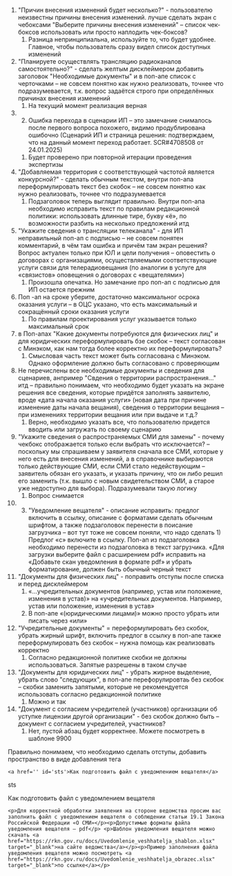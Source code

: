 1)  "Причин внесения изменений будет несколько?" - пользователю неизвестны причины внесения изменений. лучше сделать экран с чебоксами "Выберите причины внесения изменений" – список чек-боксов использовать или просто наплодить чек-боксов?
	1) Разница непринципиальна, используйте то, что будет удобнее. Главное, чтобы пользователь сразу видел список доступных изменений
2)  "Планируете осуществлять трансляцию радиоканалов самостоятельно?"  - сделать желтым дисклеймером добавить заголовок "Необходимые документы" и в поп-апе список с черточками – не совсем понятно как нужно реализовать, точнее что подразумевается, т.к. вопрос задаётся строго при определённых причинах внесения изменений
	1) На текущий момент реализация верная
3)  2. Ошибка перехода в сценарии ИП – это замечание снималось после первого вопроса похожего, видимо продублирована ошибочно (Сценарий ИП и страница решения: подтверждаем, что на данный момент переход работает. SCR#4708508 от 24.01.2025)
	1) Будет проверено при повторной итерации проведения экспертизы
4)  "Добавляемая территория с соответствующей частотой является конкурсной?" - сделать обычным текстом, внутри поп-апа переформулировать текст без скобок – не совсем понятно как нужно реализовать, точнее что подразумевается
	1)  Подзаголовок теперь выглядит правильно. Внутри поп-апа необходимо исправить текст по правилам редакционной политики: использовать длинные тире, букву «ё», по возможности разбить на несколько предложений итд
5)  "Укажите сведения о трансляции телеканала" - для ИП неправильный поп-ап с подписью – не совсем понятен комментарий, в чём там ошибка и причём там экран решения? Вопрос актуален только при ЮЛ и цели получения – оповестить о договорах с организациями, осуществляемыми соответствующие услуги связи для телерадиовещания (по аналогии в услуге для «связистов» оповещения о договорах с «вещателями»)
	1) Произошла опечатка. Но замечание про поп-ап с подписью для ИП остается прежним
6)  Поп -ап на сроке уберите, достаточно максимальног осрока оказания услуги – в ОЦС указано, что есть максимальный и сокращённый сроки оказания услуги
	1) По правилам проектирования услуг указывается только максимальный срок
7)  в Поп-апах "Какие документы потребуются для физических лиц" и для юридических переформулировать бзе скобок – текст согласован с Минэком, как нам тогда более корректно их переформулировать?
	1) Смысловая часть текст может быть согласована с Минэком. Однако оформление должно быть согласовано с проверяющим
8)  Не перечислены все необходимые документы и сведения для сценариев, анпример "Свдения о территории распространения..." итд – правильно понимаем, что необходимо будет указать на экране решения все сведения, которые придётся заполнять заявителю, вроде «дата начала оказания услуги» (новая дата при причине изменение даты начала вещания), сведения о территории вещания – при изменениях территории вещания или при выдаче и т.д.?
	1) Верно, необходимо указать все, что пользователю придется вводить или загружать по своему сценарию
9)  "Укажите сведения о распространяемых СМИ для замены" - почему чекбокс отображается только если выбрать что исключается? – поскольку мы спрашиваем у заявителя сначала все СМИ, которые у него есть для внесения изменений, а в справочнике выбираются только действующие СМИ, если СМИ стало недействующим – заявитель обязан его указать, и указать причину, что он либо решил его заменить (т.к. вышло с новым свидетельством СМИ, а старое уже недоступно для выбора). Подразумевали такую логику
	1) Вопрос снимается
10)  3) "Уведомление вещателя" - описание исправить: предлог включить в ссылку, описание с форматами сделать обычным шрифтом, а также подзаголовок перенести в поисание загрузчика – вот тут тоже не совсем поняли, что надо сделать
	1) Предлог «с» включите в ссылку. Поп-ап из подзаголовка необходимо перенести из подзаголовка в текст загрузчика. «Для загрузки выберите файл с расширением pdf» исправить на «Добавьте скан уведомления в формате pdf» и убрать форматирование, должен быть обычный черный текст
11) "Документы для физических лиц" - поправить отступы после списка и перед дисклеймером
	1) «…учредительных документов (например, устав или положение, изменения в устав)» на «учредительных документов. Например, устав или положение, изменения в устав» 
	2) В поп-апе «(юридическими лицами)» можно просто убрать или писать через «или»
12) "Учредительные документы" = переформулировать без скобок, убрать жирный шрифт, включить предлог в ссылку в поп-апе также переформулировать без скобок – нужна помощь как реализовать корректно
	1) Согласно редакционной политике скобки не должны использоваться. Запятые разрешены в таком случае
13) "Документы для юридических лиц" - убрать жирное выделение, убрать слово "следующих", в поп-апе перефорулировтаь без скобок – скобки заменить запятыми, которые не рекомендуется использовать согласно редакционной политике
	1) Можно и так
14) "Документ с согласием учредителей (участников) организации об уступке лицензии другой организации" - без скобок должно быть – документ с согласием учредителей, участников?
	1) Нет, пустой абзац будет корректнее. Можете посмотреть в шаблоне 9900

Правильно понимаем, что необходимо сделать отступы, добавить пространство в виде добавления тега <br />



```
<a href='' id='sts'>Как подготовить файл с уведомлением вещателя</a>
```

sts

Как подготовить файл с уведомлением вещателя

```
<p>Для корректной обработки заявления на стороне ведомства просим вас заполнить файл с уведомлением вещателя о соблюдении статьи 19.1 Закона Российской Федерации «О СМИ»</p><p>Допустимые форматы файла уведомления вещателя — pdf</p> <p>Шаблон уведомления вещателя можно скачать <a href="https://rkn.gov.ru/docs/Uvedomlenie_veshhatelja_shablon.xlsx" target="_blank">на сайте ведомства</a></p><p>Пример заполнения файла уведомления вещателя можно посмотреть <a href="https://rkn.gov.ru/docs/Uvedomlenie_veshhatelja_obrazec.xlsx" target="_blank">по ссылке</a></p>
```